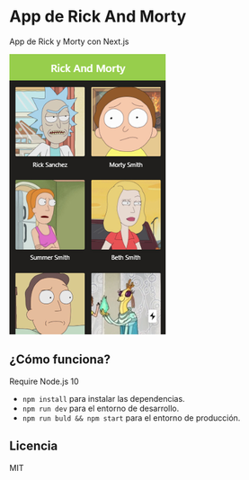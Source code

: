 # App de Rick And Morty

App de Rick y Morty con Next.js

![Captura de la App](./archivos/rickandmortyMain.PNG)

## ¿Cómo funciona?

Require Node.js 10

* `npm install` para instalar las dependencias.
* `npm run dev` para el entorno de desarrollo.
* `npm run buld && npm start` para el entorno de producción.

## Licencia

MIT
